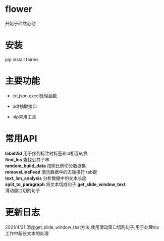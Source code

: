 # flower

开始于砰然心动 

# 安装
pip install fairies

# 主要功能
* txt,json,excel处理函数
- pdf抽取接口
* nlp常用工具

# 常用API

**label2id**
用于序列标注时标签和id相互转换  
**find_lcs**
查找公共子串  
**random_build_data**
按照比例切分数据集  
**removeLineFeed**
清洗数据中的去除换行 tab键  
**text_len_analysis**
分析数据中的文本长度  
**split_to_paragraph**
将文本切成句子
**get_slide_window_text**  
滑动窗口切割句子

# 更新日志

2021/4/21 添加get_slide_window_text方法,使用滑动窗口切割句子,用于处理nlp工作中超长文本的处理  


